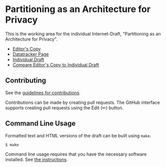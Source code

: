 # Partitioning as an Architecture for Privacy

This is the working area for the individual Internet-Draft, "Partitioning as an Architecture for Privacy".

* [Editor's Copy](https://intarchboard.github.io/draft-obliviousness/#go.draft-iab-privacy-partitioning.html)
* [Datatracker Page](https://datatracker.ietf.org/doc/draft-iab-privacy-partitioning)
* [Individual Draft](https://datatracker.ietf.org/doc/html/draft-iab-privacy-partitioning)
* [Compare Editor's Copy to Individual Draft](https://intarchboard.github.io/draft-obliviousness/#go.draft-iab-privacy-partitioning.diff)


## Contributing

See the
[guidelines for contributions](https://github.com/intarchboard/draft-obliviousness/blob//CONTRIBUTING.md).

Contributions can be made by creating pull requests.
The GitHub interface supports creating pull requests using the Edit (✏) button.


## Command Line Usage

Formatted text and HTML versions of the draft can be built using `make`.

```sh
$ make
```

Command line usage requires that you have the necessary software installed.  See
[the instructions](https://github.com/martinthomson/i-d-template/blob/main/doc/SETUP.md).

